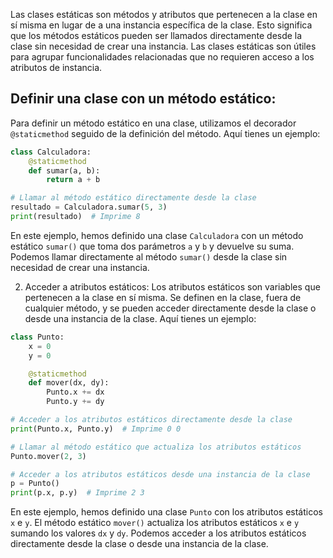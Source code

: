 Las clases estáticas son métodos y atributos que pertenecen a la clase en sí misma en lugar de a una instancia específica de la clase. Esto significa que los métodos estáticos pueden ser llamados directamente desde la clase sin necesidad de crear una instancia. Las clases estáticas son útiles para agrupar funcionalidades relacionadas que no requieren acceso a los atributos de instancia.

## Definir una clase con un método estático:
Para definir un método estático en una clase, utilizamos el decorador `@staticmethod` seguido de la definición del método. Aquí tienes un ejemplo:

```python
class Calculadora:
    @staticmethod
    def sumar(a, b):
        return a + b

# Llamar al método estático directamente desde la clase
resultado = Calculadora.sumar(5, 3)
print(resultado)  # Imprime 8
```

En este ejemplo, hemos definido una clase `Calculadora` con un método estático `sumar()` que toma dos parámetros `a` y `b` y devuelve su suma. Podemos llamar directamente al método `sumar()` desde la clase sin necesidad de crear una instancia.

2. Acceder a atributos estáticos:
Los atributos estáticos son variables que pertenecen a la clase en sí misma. Se definen en la clase, fuera de cualquier método, y se pueden acceder directamente desde la clase o desde una instancia de la clase. Aquí tienes un ejemplo:

```python
class Punto:
    x = 0
    y = 0

    @staticmethod
    def mover(dx, dy):
        Punto.x += dx
        Punto.y += dy

# Acceder a los atributos estáticos directamente desde la clase
print(Punto.x, Punto.y)  # Imprime 0 0

# Llamar al método estático que actualiza los atributos estáticos
Punto.mover(2, 3)

# Acceder a los atributos estáticos desde una instancia de la clase
p = Punto()
print(p.x, p.y)  # Imprime 2 3
```

En este ejemplo, hemos definido una clase `Punto` con los atributos estáticos `x` e `y`. El método estático `mover()` actualiza los atributos estáticos `x` e `y` sumando los valores `dx` y `dy`. Podemos acceder a los atributos estáticos directamente desde la clase o desde una instancia de la clase.
